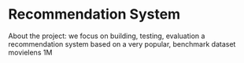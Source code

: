 # Recommendation System

About the project: we focus on building, testing, evaluation a recommendation system based on a very popular, benchmark dataset movielens 1M

